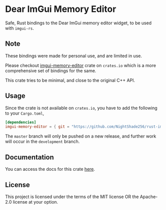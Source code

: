# Dear ImGui Memory Editor

Safe, Rust bindings to the Dear ImGui memory editor widget, to be used with `imgui-rs`.

## Note

These bindings were made for personal use, and are limited in use.

Please checkout [imgui-memory-editor](https://crates.io/crates/imgui-memory-editor) crate on `crates.io` which is a more
comprehensive set of bindings for the same.

This crate tries to be minimal, and close to the original C++ API.

## Usage

Since the crate is not available on `crates.io`, you have to add the following to your `Cargo.toml`,

```toml
[dependencies]
imgui-memory-editor = { git = "https://github.com/NightShade256/rust-imgui-memory-editor" }
```

The `master` branch will only be pushed on a new release, and further work will
occur in the `development` branch.

## Documentation

You can access the docs for this crate [here](https://nightshade256.github.io/rust-imgui-memory-editor/imgui_memory_editor/index.html).

## License

This project is licensed under the terms of the MIT license OR the Apache-2.0 license
at your option.
